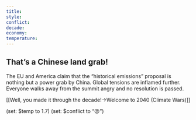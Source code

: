 ```yaml
---
title: 
style: 
conflict: 
decade: 
economy: 
temperature: 
---
```


## That’s a Chinese land grab!

The EU and America claim that the “historical emissions” proposal is nothing but a power grab by China. Global tensions are inflamed further. Everyone walks away from the summit angry and no resolution is passed.

[[Well, you made it through the decade!->Welcome to 2040 (Climate Wars)]]

(set: $temp to 1.7) (set: $conflict to “😡”)
